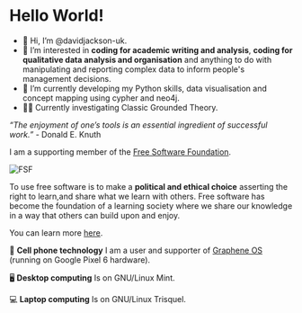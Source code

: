 # Hello World!
- 👋 Hi, I’m @davidjackson-uk.
- 👀 I’m interested in **coding for academic writing and analysis**, **coding for qualitative data analysis and organisation** and anything to do with manipulating and reporting complex data to inform people's management decisions.
- 🌱 I’m currently developing my Python skills, data visualisation and concept mapping using cypher and neo4j.
- :male_detective: Currently investigating Classic Grounded Theory.

<!---
davidjackson-uk/davidjackson-uk is a ✨ special ✨ repository because its `README.md` (this file) appears on your GitHub profile.
You can click the Preview link to take a look at your changes.
--->
*“The enjoyment of one’s tools is an essential ingredient of successful work.”* - Donald E. Knuth

I am a supporting member of the [Free Software Foundation](https://www.fsf.org/). 

![FSF](https://static.fsf.org/common/img/logo-new.png)

To use free software is to make a **political and ethical choice** asserting the right to learn,and share what we learn with others. 
Free software has become the foundation of a learning society where we share our knowledge in a way that others can build upon and enjoy.

You can learn more [here](https://www.fsf.org/about/what-is-free-software).

📱 **Cell phone technology**
I am a user and supporter of [Graphene OS](https://grapheneos.org/) (running on Google Pixel 6 hardware).

🖥️ **Desktop computing**
Is on GNU/Linux Mint.

💻 **Laptop computing**
Is on GNU/Linux Trisquel.






